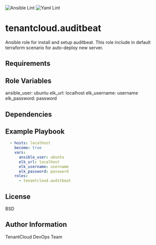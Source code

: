 ![Ansible Lint](https://github.com/tenantcloud/ansible-role-auditbeat/workflows/Ansible%20Lint/badge.svg?branch-master)
![Yaml Lint](https://github.com/tenantcloud/ansible-role-auditbeat/workflows/Yaml%20Lint/badge.svg?branch-master)

tenantcloud.auditbeat
=========

Ansible role for install and setup auditbeat. This role include in default terraform scenario for auto-deploy new server.

Requirements
------------

Role Variables
--------------

ansible_user: ubuntu
elk_url: localhost
elk_username: username
elk_password: password

Dependencies
------------

Example Playbook
----------------

```yaml
  - hosts: localhost
    become: true
    vars:
      ansible_user: ubuntu
      elk_url: localhost
      elk_username: username
      elk_password: password
    roles:
      - tenantcloud.auditbeat
```

License
-------

BSD

Author Information
------------------

TenantCloud DevOps Team

